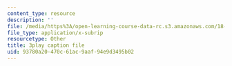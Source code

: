 ```yaml
---
content_type: resource
description: ''
file: /media/https%3A/open-learning-course-data-rc.s3.amazonaws.com/18-06sc-linear-algebra-fall-2011/93780a20470c61ac9aaf94e9d3495b02_B17h10EF59g.srt
file_type: application/x-subrip
resourcetype: Other
title: 3play caption file
uid: 93780a20-470c-61ac-9aaf-94e9d3495b02
---
```

